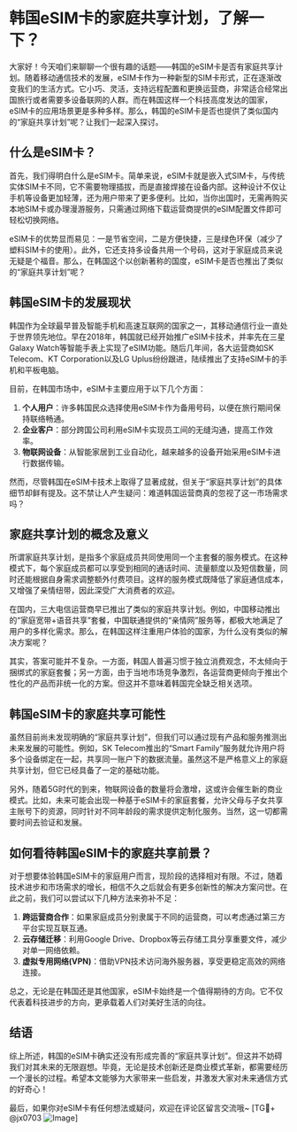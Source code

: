 # 韩国eSIM卡的家庭共享计划，了解一下？

大家好！今天咱们来聊聊一个很有趣的话题——韩国的eSIM卡是否有家庭共享计划。随着移动通信技术的发展，eSIM卡作为一种新型的SIM卡形式，正在逐渐改变我们的生活方式。它小巧、灵活，支持远程配置和更换运营商，非常适合经常出国旅行或者需要多设备联网的人群。而在韩国这样一个科技高度发达的国家，eSIM卡的应用场景更是多种多样。那么，韩国的eSIM卡是否也提供了类似国内的“家庭共享计划”呢？让我们一起深入探讨。

## 什么是eSIM卡？

首先，我们得明白什么是eSIM卡。简单来说，eSIM卡就是嵌入式SIM卡，与传统实体SIM卡不同，它不需要物理插拔，而是直接焊接在设备内部。这种设计不仅让手机等设备更加轻薄，还为用户带来了更多便利。比如，当你出国时，无需再购买本地SIM卡或办理漫游服务，只需通过网络下载运营商提供的eSIM配置文件即可轻松切换网络。

eSIM卡的优势显而易见：一是节省空间，二是方便快捷，三是绿色环保（减少了塑料SIM卡的使用）。此外，它还支持多设备共用一个号码，这对于家庭成员来说无疑是个福音。那么，在韩国这个以创新著称的国度，eSIM卡是否也推出了类似的“家庭共享计划”呢？

## 韩国eSIM卡的发展现状

韩国作为全球最早普及智能手机和高速互联网的国家之一，其移动通信行业一直处于世界领先地位。早在2018年，韩国就已经开始推广eSIM卡技术，并率先在三星Galaxy Watch等智能手表上实现了eSIM功能。随后几年间，各大运营商如SK Telecom、KT Corporation以及LG Uplus纷纷跟进，陆续推出了支持eSIM卡的手机和平板电脑。

目前，在韩国市场中，eSIM卡主要应用于以下几个方面：

1. **个人用户**：许多韩国民众选择使用eSIM卡作为备用号码，以便在旅行期间保持联络畅通。
2. **企业客户**：部分跨国公司利用eSIM卡实现员工间的无缝沟通，提高工作效率。
3. **物联网设备**：从智能家居到工业自动化，越来越多的设备开始采用eSIM卡进行数据传输。

然而，尽管韩国在eSIM卡技术上取得了显著成就，但关于“家庭共享计划”的具体细节却鲜有提及。这不禁让人产生疑问：难道韩国运营商真的忽视了这一市场需求吗？

## 家庭共享计划的概念及意义

所谓家庭共享计划，是指多个家庭成员共同使用同一个主套餐的服务模式。在这种模式下，每个家庭成员都可以享受到相同的通话时间、流量额度以及短信数量，同时还能根据自身需求调整额外付费项目。这样的服务模式既降低了家庭通信成本，又增强了亲情纽带，因此深受广大消费者的欢迎。

在国内，三大电信运营商早已推出了类似的家庭共享计划。例如，中国移动推出的“家庭宽带+语音共享”套餐，中国联通提供的“亲情网”服务等，都极大地满足了用户的多样化需求。那么，在韩国这样注重用户体验的国家，为什么没有类似的解决方案呢？

其实，答案可能并不复杂。一方面，韩国人普遍习惯于独立消费观念，不太倾向于捆绑式的家庭套餐；另一方面，由于当地市场竞争激烈，各运营商更倾向于推出个性化的产品而非统一化的方案。但这并不意味着韩国完全缺乏相关选项。

## 韩国eSIM卡的家庭共享可能性

虽然目前尚未发现明确的“家庭共享计划”，但我们可以通过现有产品和服务推测出未来发展的可能性。例如，SK Telecom推出的“Smart Family”服务就允许用户将多个设备绑定在一起，共享同一账户下的数据流量。虽然这不是严格意义上的家庭共享计划，但它已经具备了一定的基础功能。

另外，随着5G时代的到来，物联网设备的数量将会激增，这或许会催生新的商业模式。比如，未来可能会出现一种基于eSIM卡的家庭套餐，允许父母与子女共享主账号下的资源，同时针对不同年龄段的需求提供定制化服务。当然，这一切都需要时间去验证和发展。

## 如何看待韩国eSIM卡的家庭共享前景？

对于想要体验韩国eSIM卡的家庭用户而言，现阶段的选择相对有限。不过，随着技术进步和市场需求的增长，相信不久之后就会有更多创新性的解决方案问世。在此之前，我们可以尝试以下几种方法来弥补不足：

1. **跨运营商合作**：如果家庭成员分别隶属于不同的运营商，可以考虑通过第三方平台实现互联互通。
2. **云存储迁移**：利用Google Drive、Dropbox等云存储工具分享重要文件，减少对单一网络依赖。
3. **虚拟专用网络(VPN)**：借助VPN技术访问海外服务器，享受更稳定高效的网络连接。

总之，无论是在韩国还是其他国家，eSIM卡始终是一个值得期待的方向。它不仅代表着科技进步的方向，更承载着人们对美好生活的向往。

## 结语

综上所述，韩国的eSIM卡确实还没有形成完善的“家庭共享计划”。但这并不妨碍我们对其未来的无限遐想。毕竟，无论是技术创新还是商业模式革新，都需要经历一个漫长的过程。希望本文能够为大家带来一些启发，并激发大家对未来通信方式的好奇心！

最后，如果你对eSIM卡有任何想法或疑问，欢迎在评论区留言交流哦~ [TG💪+ @jx0703 ![Image](https://github.com/user-attachments/assets/dbca1d08-cadb-493c-b0ec-ad6f7a83f270)]